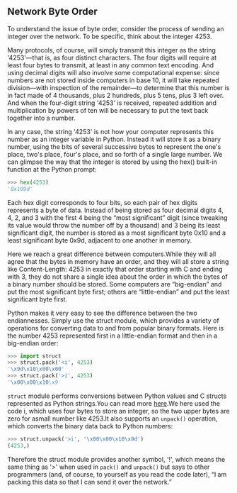 ## Network Byte Order

To understand the issue of byte order, consider the process of sending an integer over the network.
To be specific, think about the integer 4253.

Many protocols, of course, will simply transmit this integer as the string '4253'—that is, as four
distinct characters. The four digits will require at least four bytes to transmit, at least in any common text
encoding. And using decimal digits will also involve some computational expense: since numbers are
not stored inside computers in base 10, it will take repeated division—with inspection of the
remainder—to determine that this number is in fact made of 4 thousands, plus 2 hundreds, plus 5 tens,
plus 3 left over. And when the four-digit string '4253' is received, repeated addition and multiplication
by powers of ten will be necessary to put the text back together into a number.

In any case, the string '4253' is not how your computer represents this number as an integer
variable in Python. Instead it will store it as a binary number, using the bits of several successive bytes to
represent the one's place, two's place, four's place, and so forth of a single large number. We can glimpse
the way that the integer is stored by using the hex() built-in function at the Python prompt:
```python
>>> hex(4253)
'0x109d'
```
Each hex digit corresponds to four bits, so each pair of hex digits represents a byte of data. Instead of
being stored as four decimal digits 4, 4, 2, and 3 with the first 4 being the “most significant” digit (since
tweaking its value would throw the number off by a thousand) and 3 being its least significant digit, the
number is stored as a most significant byte 0x10 and a least significant byte 0x9d, adjacent to one another
in memory.

Here we reach a great difference between
computers.While they will all agree that the bytes in memory have an order, and they will all store a
string like Content-Length: 4253 in exactly that order starting with C and ending with 3, they do not share
a single idea about the order in which the bytes of a binary number should be stored.
Some computers are “big-endian” and put the most
significant byte first; others are “little-endian” and put the least significant byte first.

Python makes it very easy to see the difference between the two endiannesses. Simply use the struct
module, which provides a variety of operations for converting data to and from popular binary formats.
Here is the number 4253 represented first in a little-endian format and then in a big-endian order:
```python
>>> import struct
>>> struct.pack('<i', 4253)
'\x9d\x10\x00\x00'
>>> struct.pack('>i', 4253)
'\x00\x00\x10\x9
```
`struct` module performs conversions between Python values and C structs represented as Python strings.You can read more [here](https://docs.python.org/2/library/struct.html?highlight=struct#struct).We here used the code i, which uses four bytes to store an integer, so the two upper bytes are zero for  asmall number like 4253.It also
supports an `unpack()` operation, which converts the binary data back to Python numbers:
```python
>>> struct.unpack('>i', '\x00\x00\x10\x9d')
(4253,)
```
Therefore the
struct module provides another symbol, '!', which means the same thing as '>' when used in `pack()`
and `unpack()` but says to other programmers (and, of course, to yourself as you read the code later), “I
am packing this data so that I can send it over the network.”


